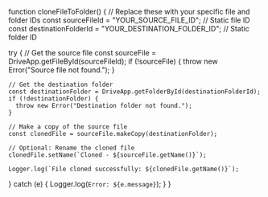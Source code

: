 function cloneFileToFolder() {
  // Replace these with your specific file and folder IDs
  const sourceFileId = "YOUR_SOURCE_FILE_ID"; // Static file ID
  const destinationFolderId = "YOUR_DESTINATION_FOLDER_ID"; // Static folder ID

  try {
    // Get the source file
    const sourceFile = DriveApp.getFileById(sourceFileId);
    if (!sourceFile) {
      throw new Error("Source file not found.");
    }

    // Get the destination folder
    const destinationFolder = DriveApp.getFolderById(destinationFolderId);
    if (!destinationFolder) {
      throw new Error("Destination folder not found.");
    }

    // Make a copy of the source file
    const clonedFile = sourceFile.makeCopy(destinationFolder);

    // Optional: Rename the cloned file
    clonedFile.setName(`Cloned - ${sourceFile.getName()}`);

    Logger.log(`File cloned successfully: ${clonedFile.getName()}`);
  } catch (e) {
    Logger.log(`Error: ${e.message}`);
  }
}
